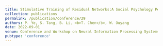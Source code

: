 ```yaml
---
title: Stimulative Training of Residual Networks:A Social Psychology Perspective of Loafing
collection: publications
permalink: /publication/conference/29
authors: P. Ye, S. Tang, B. Li, <b>T. Chen</b>, W. Ouyang
date: 2022-09-01
venue: Conference and Workshop on Neural Information Processing Systems (NeurIPS)
pubtype: 'conference'
---
```


<!-- paperurl: 'http://academicpages.github.io/files/paper1.pdf'
citation: 'Your Name, You. (2009). &quot;Paper Title Number 1.&quot; <i>Journal 1</i>. 1(1).' -->
<!-- [Download paper here](http://academicpages.github.io/files/paper1.pdf) -->
